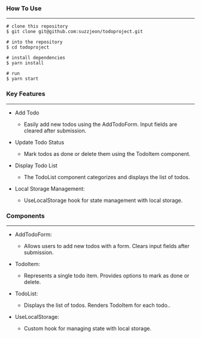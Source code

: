### How To Use

---

```
# clone this repository
$ git clone git@github.com:suzzjeon/todoproject.git

# into the repository
$ cd todoproject

# install dependencies
$ yarn install

# run
$ yarn start
```

### Key Features

---

- Add Todo
     - Easily add new todos using the AddTodoForm. Input fields are cleared after submission.

 - Update Todo Status
    - Mark todos as done or delete them using the TodoItem component.

- Display Todo List
    - The TodoList component categorizes and displays the list of todos.

-  Local Storage Management:
    - UseLocalStorage hook for state management with local storage.

### Components

---

- AddTodoForm: 
    - Allows users to add new todos with a form. Clears input fields after submission.

- TodoItem: 
    - Represents a single todo item. Provides options to mark as done or delete.

- TodoList: 
    - Displays the list of todos. Renders TodoItem for each todo..

- UseLocalStorage: 
    - Custom hook for managing state with local storage.
